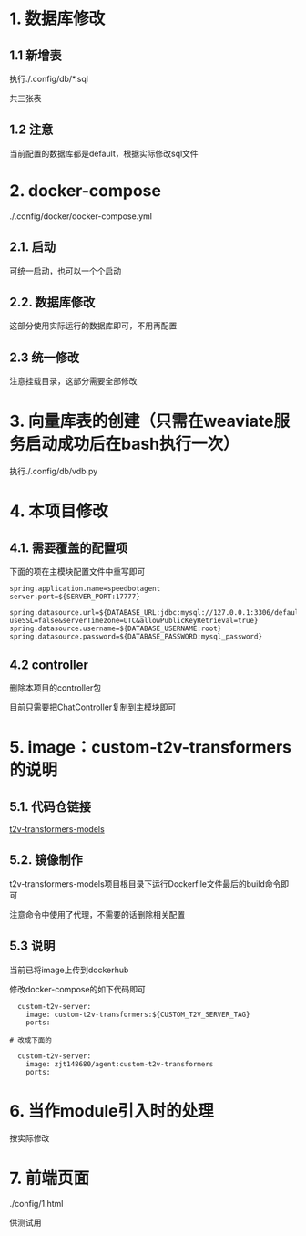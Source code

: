 # 1. 数据库修改

## 1.1 新增表

执行./.config/db/*.sql

共三张表

## 1.2 注意

当前配置的数据库都是default，根据实际修改sql文件

# 2. docker-compose

./.config/docker/docker-compose.yml

## 2.1. 启动

可统一启动，也可以一个个启动

## 2.2. 数据库修改

这部分使用实际运行的数据库即可，不用再配置

## 2.3 统一修改

注意挂载目录，这部分需要全部修改

# 3. 向量库表的创建（只需在weaviate服务启动成功后在bash执行一次）

执行./.config/db/vdb.py

# 4. 本项目修改

## 4.1. 需要覆盖的配置项

下面的项在主模块配置文件中重写即可

```
spring.application.name=speedbotagent
server.port=${SERVER_PORT:17777}

spring.datasource.url=${DATABASE_URL:jdbc:mysql://127.0.0.1:3306/default_db?useSSL=false&serverTimezone=UTC&allowPublicKeyRetrieval=true}
spring.datasource.username=${DATABASE_USERNAME:root}
spring.datasource.password=${DATABASE_PASSWORD:mysql_password}
```

## 4.2 controller

删除本项目的controller包

目前只需要把ChatController复制到主模块即可

# 5. image：custom-t2v-transformers的说明

## 5.1. 代码仓链接

[t2v-transformers-models](https://github.com/zjt148680/t2v-transformers-models)

## 5.2. 镜像制作

t2v-transformers-models项目根目录下运行Dockerfile文件最后的build命令即可

注意命令中使用了代理，不需要的话删除相关配置

## 5.3 说明

当前已将image上传到dockerhub

修改docker-compose的如下代码即可

```
  custom-t2v-server:
    image: custom-t2v-transformers:${CUSTOM_T2V_SERVER_TAG}
    ports:

# 改成下面的

  custom-t2v-server:
    image: zjt148680/agent:custom-t2v-transformers
    ports:    

```

# 6. 当作module引入时的处理

按实际修改

# 7. 前端页面

./config/1.html

供测试用